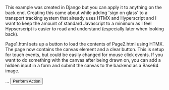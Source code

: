 This example was created in Django but you can apply it to anything on the back end. Creating this came about while adding 'sign on glass' to a transport tracking system
that already uses HTMX and Hyperscript and I want to keep the amount of standard Javascript to a minimum as I feel Hypserscript is easier to read and understand (especially later when looking back).

Page1.html sets up a button to load the contents of Page2.html using HTMX.
The page now contains the canvas element and a clear button. This is setup for touch events, but could be easily changed for mouse click events.
If you want to do something with the canvas after being drawn on, you can add a hidden input in a form and submit the canvas to the backend as a Base64 image.

<form>
  ...
  <canvas id="main"></canvas>
  <input hidden id="canvasImg" name="signature">
  <button class="btn btn-primary btn-sm" type="submit" id="actionSubmit"
      _="on click set #canvasImg's value to #main.toDataURL()">Perform Action</button>
</form>
